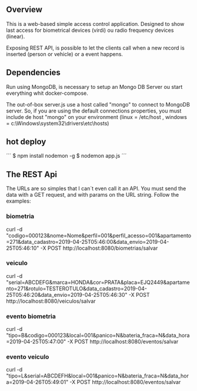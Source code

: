 ## Overview

This is a web-based simple access control application. Designed to show last access for biometrical devices (virdi) ou radio frequency devices (linear).

Exposing REST API, is possible to let the clients call when a new record is inserted (person or vehicle) or a event happens.

## Dependencies

Run using MongoDB, is necessary to setup an Mongo DB Server ou start everything whit docker-compose.

The out-of-box server.js use a host called "mongo" to connect to MongoDB server. So, if you are using the default connections properties, you must include de host "mongo" on your environment (linux = /etc/host , windows = c:\Windows\system32\drivers\etc\hosts)

## hot deploy

´´´
$ npm install nodemon -g
$ nodemon app.js
´´´

## The REST Api

The URLs are so simples that I can´t even call it an API. You must send the data with a GET request, and with params on the URL string. Follow the examples:

### biometria

curl -d "codigo=000123&nome=Nome&perfil=001&perfil_acesso=001&apartamento=271&data_cadastro=2019-04-25T05:46:00&data_envio=2019-04-25T05:46:10" -X POST http://localhost:8080/biometrias/salvar

### veiculo

curl -d "serial=ABCDEFG&marca=HONDA&cor=PRATA&placa=EJQ2449&apartamento=271&rotulo=TESTEROTULO&data_cadastro=2019-04-25T05:46:20&data_envio=2019-04-25T05:46:30" -X POST http://localhost:8080/veiculos/salvar

### evento biometria
curl -d "tipo=B&codigo=000123&local=001&panico=N&bateria_fraca=N&data_hora=2019-04-25T05:47:00" -X POST http://localhost:8080/eventos/salvar

### evento veiculo
curl -d "tipo=L&serial=ABCDEFH&local=001&panico=N&bateria_fraca=N&data_hora=2019-04-26T05:49:01" -X POST http://localhost:8080/eventos/salvar
